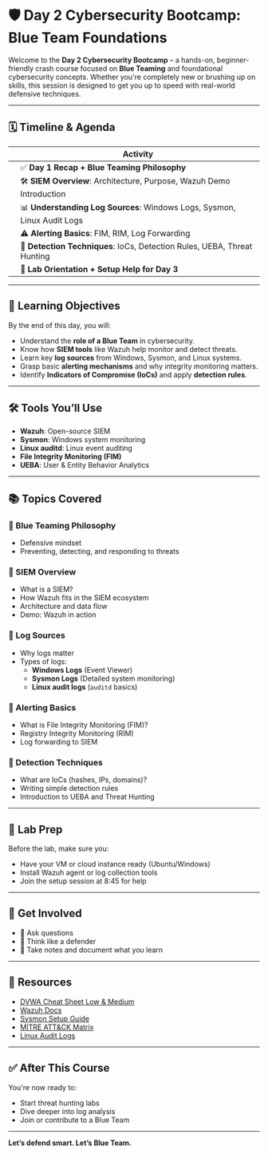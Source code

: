 # 🛡️ Day 2 Cybersecurity Bootcamp: Blue Team Foundations

Welcome to the **Day 2 Cybersecurity Bootcamp** – a hands-on, beginner-friendly crash course focused on **Blue Teaming** and foundational cybersecurity concepts. Whether you're completely new or brushing up on skills, this session is designed to get you up to speed with real-world defensive techniques.

---

## 🗓️ Timeline & Agenda

|            | Activity                                                                 |
|------------|--------------------------------------------------------------------------|
|            | ✅ **Day 1 Recap + Blue Teaming Philosophy**                              |
|            | 🛠️ **SIEM Overview**: Architecture, Purpose, Wazuh Demo Introduction      |
|            | 📊 **Understanding Log Sources**: Windows Logs, Sysmon, Linux Audit Logs  |
|            | ⚠️ **Alerting Basics**: FIM, RIM, Log Forwarding                          |
|            | 🔎 **Detection Techniques**: IoCs, Detection Rules, UEBA, Threat Hunting  |
|            | 🧪 **Lab Orientation + Setup Help for Day 3**                             |

---

## 🧭 Learning Objectives

By the end of this day, you will:
- Understand the **role of a Blue Team** in cybersecurity.
- Know how **SIEM tools** like Wazuh help monitor and detect threats.
- Learn key **log sources** from Windows, Sysmon, and Linux systems.
- Grasp basic **alerting mechanisms** and why integrity monitoring matters.
- Identify **Indicators of Compromise (IoCs)** and apply **detection rules**.

---

## 🛠️ Tools You’ll Use

- **Wazuh**: Open-source SIEM
- **Sysmon**: Windows system monitoring
- **Linux auditd**: Linux event auditing
- **File Integrity Monitoring (FIM)**
- **UEBA**: User & Entity Behavior Analytics

---

## 📚 Topics Covered

### 🔹 Blue Teaming Philosophy
- Defensive mindset
- Preventing, detecting, and responding to threats

### 🔹 SIEM Overview
- What is a SIEM?
- How Wazuh fits in the SIEM ecosystem
- Architecture and data flow
- Demo: Wazuh in action

### 🔹 Log Sources
- Why logs matter
- Types of logs:
  - **Windows Logs** (Event Viewer)
  - **Sysmon Logs** (Detailed system monitoring)
  - **Linux audit logs** (`auditd` basics)

### 🔹 Alerting Basics
- What is File Integrity Monitoring (FIM)?
- Registry Integrity Monitoring (RIM)
- Log forwarding to SIEM

### 🔹 Detection Techniques
- What are IoCs (hashes, IPs, domains)?
- Writing simple detection rules
- Introduction to UEBA and Threat Hunting

---

## 🧪 Lab Prep

Before the lab, make sure you:
- Have your VM or cloud instance ready (Ubuntu/Windows)
- Install Wazuh agent or log collection tools
- Join the setup session at 8:45 for help

---

## 🙌 Get Involved

- 💬 Ask questions
- 🧠 Think like a defender
- 👣 Take notes and document what you learn

---

## 📌 Resources

- [DVWA Cheat Sheet Low & Medium](https://medium.com/@LoaySalah/dvwa-cheat-sheet-low-medium-c7490e76f1b5)
- [Wazuh Docs](https://documentation.wazuh.com/)
- [Sysmon Setup Guide](https://learn.microsoft.com/en-us/sysinternals/downloads/sysmon)
- [MITRE ATT&CK Matrix](https://attack.mitre.org/)
- [Linux Audit Logs](https://linux.die.net/man/8/auditd)

---

## ✅ After This Course

You're now ready to:
- Start threat hunting labs
- Dive deeper into log analysis
- Join or contribute to a Blue Team

---

**Let’s defend smart. Let’s Blue Team.**

